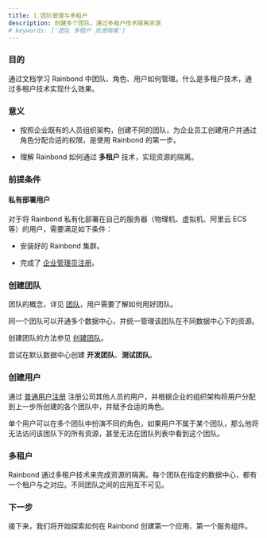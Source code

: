 ```yaml
---
title: 1.团队管理与多租户
description: 创建多个团队，通过多租户技术隔离资源
# keywords: ['团队 多租户 资源隔离']
---
```


### 目的

通过文档学习 Rainbond 中团队、角色、用户如何管理。什么是多租户技术，通过多租户技术实现什么效果。

### 意义

- 按照企业既有的人员组织架构，创建不同的团队，为企业员工创建用户并通过角色分配合适的权限，是使用 Rainbond 的第一步。

- 理解 Rainbond 如何通过 **多租户** 技术，实现资源的隔离。

### 前提条件

#### 私有部署用户

对于将 Rainbond 私有化部署在自己的服务器（物理机、虚拟机、阿里云 ECS 等）的用户，需要满足如下条件：

- 安装好的 Rainbond 集群。

- 完成了 [企业管理员注册](../enterprise-manager/user-registration-login/user-register/)。

### 创建团队

团队的概念，详见 [团队](../get-start/concept/team/)，用户需要了解如何用好团队。

同一个团队可以开通多个数据中心，并统一管理该团队在不同数据中心下的资源。

创建团队的方法参见 [创建团队](../enterprise-manager/enterprise/teams/create-team/)。

尝试在默认数据中心创建 **开发团队**、**测试团队**。

### 创建用户

通过 [普通用户注册](../enterprise-manager/user-registration-login/user-register/) 注册公司其他人员的用户，并根据企业的组织架构将用户分配到上一步所创建的各个团队中，并赋予合适的角色。

单个用户可以在多个团队中扮演不同的角色，如果用户不属于某个团队，那么他将无法访问该团队下的所有资源，甚至无法在团队列表中看到这个团队。

### 多租户

Rainbond 通过多租户技术来完成资源的隔离。每个团队在指定的数据中心，都有一个租户与之对应。不同团队之间的应用互不可见。

### 下一步

接下来，我们将开始探索如何在 Rainbond 创建第一个应用、第一个服务组件。
